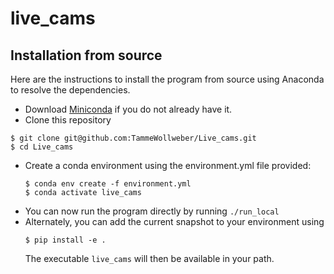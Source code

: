 # live_cams
## Installation from source
Here are the instructions to install the program from source using Anaconda to resolve the dependencies.

 * Download [Miniconda](https://docs.conda.io/en/latest/miniconda.html) if you do not already have it.
 * Clone this repository
 ```
 $ git clone git@github.com:TammeWollweber/Live_cams.git
 $ cd Live_cams
 ```
 * Create a conda environment using the environment.yml file provided:
   ```
   $ conda env create -f environment.yml
   $ conda activate live_cams
   ```
 * You can now run the program directly by running `./run_local`
 * Alternately, you can add the current snapshot to your environment using
   ```
   $ pip install -e .
   ```
   The executable `live_cams` will then be available in your path.
